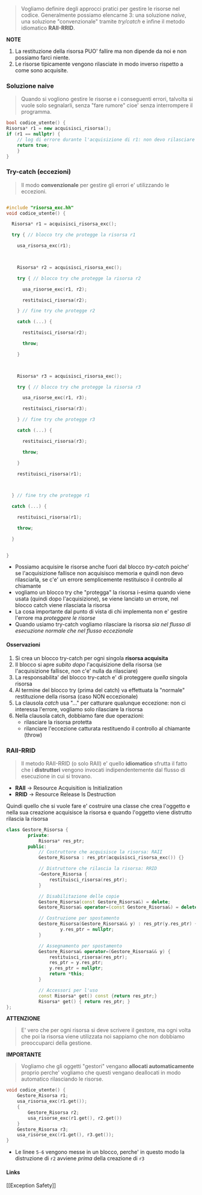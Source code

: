 >Vogliamo definire degli approcci pratici per gestire le risorse nel codice. Generalmente possiamo elencarne 3: una soluzione *naive*, una soluzione "convenzionale" tramite *try/catch* e infine il metodo idiomatico **RAII-RRID**.

**NOTE**
1. La restituzione della risorsa PUO' fallire ma non dipende da noi e non possiamo farci niente.
2. Le risorse tipicamente vengono rilasciate in modo inverso rispetto a come sono acquisite.
### Soluzione naive
>Quando si vogliono gestire le risorse e i conseguenti errori, talvolta si vuole solo segnalarli, senza "fare rumore" cioe' senza interrompere il programma.

```cpp
bool codice_utente() {
Risorsa* r1 = new acquisisci_risorsa();
if (r1 == nullptr) {
	// log di errore durante l'acquisizione di r1: non devo rilasciare la risorsa
	return true;
	}
}
```

### Try-catch (eccezioni)
>Il modo **convenzionale** per gestire gli errori e' utilizzando le eccezioni.

```cpp

#include "risorsa_exc.hh"
void codice_utente() {

  Risorsa* r1 = acquisisci_risorsa_exc();

  try { // blocco try che protegge la risorsa r1

    usa_risorsa_exc(r1);

  

    Risorsa* r2 = acquisisci_risorsa_exc();

    try { // blocco try che protegge la risorsa r2

      usa_risorse_exc(r1, r2);

      restituisci_risorsa(r2);

    } // fine try che protegge r2

    catch (...) {

      restituisci_risorsa(r2);

      throw;

    }

  

    Risorsa* r3 = acquisisci_risorsa_exc();

    try { // blocco try che protegge la risorsa r3

      usa_risorse_exc(r1, r3);

      restituisci_risorsa(r3);

    } // fine try che protegge r3

    catch (...) {

      restituisci_risorsa(r3);

      throw;

    }

    restituisci_risorsa(r1);

  

  } // fine try che protegge r1

  catch (...) {

    restituisci_risorsa(r1);

    throw;

  }

  
}

```
- Possiamo acquisire le risorse anche fuori dal blocco *try-catch* poiche' se l'acquisizione fallisce non acquisisco memoria e quindi non devo rilasciarla, se c'e' un errore semplicemente restituisco il controllo al chiamante
- vogliamo un blocco try che "protegga" la risorsa i-esima quando viene usata (quindi dopo l'acquisizione), se viene lanciato un errore, nel blocco catch viene rilasciata la risorsa
- La cosa importante dal punto di vista di chi implementa non e' gestire l'errore ma *proteggere le risorse*
- Quando usiamo try-catch vogliamo rilasciare la risorsa *sia nel flusso di esecuzione normale che nel flusso eccezionale*

#### Osservazioni
1. Si crea un blocco try-catch per ogni singola **risorsa acquisita** 
2. Il blocco si apre *subito dopo* l'acquisizione della risorsa (se l'acquisizione fallisce, non c'e' nulla da rilasciare)
3. La responsabilita' del blocco try-catch e' di proteggere *quella* singola risorsa
4.  Al termine del blocco try (prima del catch) va effettuata la "normale" restituzione della risorsa (caso NON eccezionale)
5. La clausola *catch* usa "..." per catturare qualunque eccezione: non ci interessa l'errore, vogliamo solo rilasciare la risorsa
6. Nella clausola catch, dobbiamo fare due operazioni:
	- rilasciare la risorsa protetta
	- rilanciare l'eccezione catturata restituendo il controllo al chiamante (throw)

### RAII-RRID 
>Il metodo RAII-RRID (o solo RAII) e' quello **idiomatico** sfrutta il fatto che i **distruttori** vengono invocati indipendentemente dal flusso di esecuzione in cui si trovano.

- **RAII** -> Resource Acquisition is Initialization
- **RRID** -> Resource Release Is Destruction

Quindi quello che si vuole fare e' costruire una classe che crea l'oggetto e nella sua creazione acquisisce la risorsa e quando l'oggetto viene distrutto rilascia la risorsa

```cpp
class Gestore_Risorsa {
		private: 
			Risorsa* res_ptr;
		public: 
			// Costruttore che acquisisce la risorsa: RAII
			Gestore_Risorsa : res_ptr(acquisisci_risorsa_exc()) {}

			// Distruttore che rilascia la risorsa: RRID
			~Gestore_Risorsa {
				restituisci_risorsa(res_ptr);
			}

			// Disabilitazione delle copie
			Gestore_Risorsa(const Gestore_Risorsa&) = delete;
			Gestore_Risorsa& operator=(const Gestore_Risorsa&) = delete;

			// Costruzione per spostamento
			Gestore_Risorsa(Gestore_Risorsa&& y) : res_ptr(y.res_ptr) {
					y.res_ptr = nullptr;
			}

			// Assegnamento per spostamento
			Gestore_Risorsa& operator=(Gestore_Risorsa&& y) {
				restituisci_risorsa(res_ptr);
				res_ptr = y.res_ptr;
				y.res_ptr = nullptr;
				return *this;
			}

			// Accessori per l'uso
			const Risorsa* get() const {return res_ptr;}
			Risorsa* get() { return res_ptr; }
};
```
**ATTENZIONE**
>E' vero che per ogni risorsa si deve scrivere il gestore, ma ogni volta che poi la risorsa viene utilizzata noi sappiamo che non dobbiamo preoccuparci della gestione.

**IMPORTANTE**
>Vogliamo che gli oggetti "gestori" vengano **allocati automaticamente** proprio perche' vogliamo che questi vengano deallocati in modo automatico rilasciando le risorse.

```cpp
void codice_utente() {
	Gestore_Risorsa r1;
	usa_risorsa_exc(r1.get());
	{
		Gestore_Risorsa r2;
		usa_risorse_exc(r1.get(), r2.get())
	}
	Gestore_Risorsa r3;
	usa_risorse_exc(r1.get(), r3.get());
}
```
- Le linee `5-6` vengono messe in un blocco, perche' in questo modo la distruzione di `r2` avviene *prima* della creazione di `r3` 

#### Links
[[Exception Safety]]
